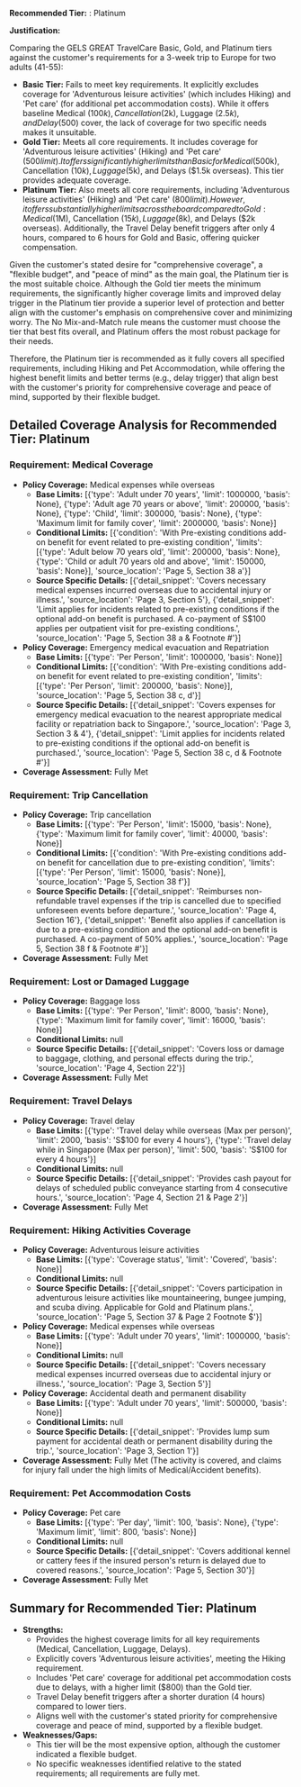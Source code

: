 **Recommended Tier:** : Platinum

**Justification:**

Comparing the GELS GREAT TravelCare Basic, Gold, and Platinum tiers against the customer's requirements for a 3-week trip to Europe for two adults (41-55):

*   **Basic Tier:** Fails to meet key requirements. It explicitly excludes coverage for 'Adventurous leisure activities' (which includes Hiking) and 'Pet care' (for additional pet accommodation costs). While it offers baseline Medical ($100k), Cancellation ($2k), Luggage ($2.5k), and Delay ($500) cover, the lack of coverage for two specific needs makes it unsuitable.
*   **Gold Tier:** Meets all core requirements. It includes coverage for 'Adventurous leisure activities' (Hiking) and 'Pet care' ($500 limit). It offers significantly higher limits than Basic for Medical ($500k), Cancellation ($10k), Luggage ($5k), and Delays ($1.5k overseas). This tier provides adequate coverage.
*   **Platinum Tier:** Also meets all core requirements, including 'Adventurous leisure activities' (Hiking) and 'Pet care' ($800 limit). However, it offers substantially higher limits across the board compared to Gold: Medical ($1M), Cancellation ($15k), Luggage ($8k), and Delays ($2k overseas). Additionally, the Travel Delay benefit triggers after only 4 hours, compared to 6 hours for Gold and Basic, offering quicker compensation.

Given the customer's stated desire for "comprehensive coverage", a "flexible budget", and "peace of mind" as the main goal, the Platinum tier is the most suitable choice. Although the Gold tier meets the minimum requirements, the significantly higher coverage limits and improved delay trigger in the Platinum tier provide a superior level of protection and better align with the customer's emphasis on comprehensive cover and minimizing worry. The No Mix-and-Match rule means the customer must choose the tier that best fits overall, and Platinum offers the most robust package for their needs.

Therefore, the Platinum tier is recommended as it fully covers all specified requirements, including Hiking and Pet Accommodation, while offering the highest benefit limits and better terms (e.g., delay trigger) that align best with the customer's priority for comprehensive coverage and peace of mind, supported by their flexible budget.

## Detailed Coverage Analysis for Recommended Tier: Platinum

### Requirement: Medical Coverage

*   **Policy Coverage:** Medical expenses while overseas
    *   **Base Limits:** [{'type': 'Adult under 70 years', 'limit': 1000000, 'basis': None}, {'type': 'Adult age 70 years or above', 'limit': 200000, 'basis': None}, {'type': 'Child', 'limit': 300000, 'basis': None}, {'type': 'Maximum limit for family cover', 'limit': 2000000, 'basis': None}]
    *   **Conditional Limits:** [{'condition': 'With Pre-existing conditions add-on benefit for event related to pre-existing condition', 'limits': [{'type': 'Adult below 70 years old', 'limit': 200000, 'basis': None}, {'type': 'Child or adult 70 years old and above', 'limit': 150000, 'basis': None}], 'source_location': 'Page 5, Section 38 a'}]
    *   **Source Specific Details:** [{'detail_snippet': 'Covers necessary medical expenses incurred overseas due to accidental injury or illness.', 'source_location': 'Page 3, Section 5'}, {'detail_snippet': 'Limit applies for incidents related to pre-existing conditions if the optional add-on benefit is purchased. A co-payment of S$100 applies per outpatient visit for pre-existing conditions.', 'source_location': 'Page 5, Section 38 a & Footnote #'}]
*   **Policy Coverage:** Emergency medical evacuation and Repatriation
    *   **Base Limits:** [{'type': 'Per Person', 'limit': 1000000, 'basis': None}]
    *   **Conditional Limits:** [{'condition': 'With Pre-existing conditions add-on benefit for event related to pre-existing condition', 'limits': [{'type': 'Per Person', 'limit': 200000, 'basis': None}], 'source_location': 'Page 5, Section 38 c, d'}]
    *   **Source Specific Details:** [{'detail_snippet': 'Covers expenses for emergency medical evacuation to the nearest appropriate medical facility or repatriation back to Singapore.', 'source_location': 'Page 3, Section 3 & 4'}, {'detail_snippet': 'Limit applies for incidents related to pre-existing conditions if the optional add-on benefit is purchased.', 'source_location': 'Page 5, Section 38 c, d & Footnote #'}]
*   **Coverage Assessment:** Fully Met

### Requirement: Trip Cancellation

*   **Policy Coverage:** Trip cancellation
    *   **Base Limits:** [{'type': 'Per Person', 'limit': 15000, 'basis': None}, {'type': 'Maximum limit for family cover', 'limit': 40000, 'basis': None}]
    *   **Conditional Limits:** [{'condition': 'With Pre-existing conditions add-on benefit for cancellation due to pre-existing condition', 'limits': [{'type': 'Per Person', 'limit': 15000, 'basis': None}], 'source_location': 'Page 5, Section 38 f'}]
    *   **Source Specific Details:** [{'detail_snippet': 'Reimburses non-refundable travel expenses if the trip is cancelled due to specified unforeseen events before departure.', 'source_location': 'Page 4, Section 16'}, {'detail_snippet': 'Benefit also applies if cancellation is due to a pre-existing condition and the optional add-on benefit is purchased. A co-payment of 50% applies.', 'source_location': 'Page 5, Section 38 f & Footnote #'}]
*   **Coverage Assessment:** Fully Met

### Requirement: Lost or Damaged Luggage

*   **Policy Coverage:** Baggage loss
    *   **Base Limits:** [{'type': 'Per Person', 'limit': 8000, 'basis': None}, {'type': 'Maximum limit for family cover', 'limit': 16000, 'basis': None}]
    *   **Conditional Limits:** null
    *   **Source Specific Details:** [{'detail_snippet': 'Covers loss or damage to baggage, clothing, and personal effects during the trip.', 'source_location': 'Page 4, Section 22'}]
*   **Coverage Assessment:** Fully Met

### Requirement: Travel Delays

*   **Policy Coverage:** Travel delay
    *   **Base Limits:** [{'type': 'Travel delay while overseas (Max per person)', 'limit': 2000, 'basis': 'S$100 for every 4 hours'}, {'type': 'Travel delay while in Singapore (Max per person)', 'limit': 500, 'basis': 'S$100 for every 4 hours'}]
    *   **Conditional Limits:** null
    *   **Source Specific Details:** [{'detail_snippet': 'Provides cash payout for delays of scheduled public conveyance starting from 4 consecutive hours.', 'source_location': 'Page 4, Section 21 & Page 2'}]
*   **Coverage Assessment:** Fully Met

### Requirement: Hiking Activities Coverage

*   **Policy Coverage:** Adventurous leisure activities
    *   **Base Limits:** [{'type': 'Coverage status', 'limit': 'Covered', 'basis': None}]
    *   **Conditional Limits:** null
    *   **Source Specific Details:** [{'detail_snippet': 'Covers participation in adventurous leisure activities like mountaineering, bungee jumping, and scuba diving. Applicable for Gold and Platinum plans.', 'source_location': 'Page 5, Section 37 & Page 2 Footnote $'}]
*   **Policy Coverage:** Medical expenses while overseas
    *   **Base Limits:** [{'type': 'Adult under 70 years', 'limit': 1000000, 'basis': None}]
    *   **Conditional Limits:** null
    *   **Source Specific Details:** [{'detail_snippet': 'Covers necessary medical expenses incurred overseas due to accidental injury or illness.', 'source_location': 'Page 3, Section 5'}]
*   **Policy Coverage:** Accidental death and permanent disability
    *   **Base Limits:** [{'type': 'Adult under 70 years', 'limit': 500000, 'basis': None}]
    *   **Conditional Limits:** null
    *   **Source Specific Details:** [{'detail_snippet': 'Provides lump sum payment for accidental death or permanent disability during the trip.', 'source_location': 'Page 3, Section 1'}]
*   **Coverage Assessment:** Fully Met (The activity is covered, and claims for injury fall under the high limits of Medical/Accident benefits).

### Requirement: Pet Accommodation Costs

*   **Policy Coverage:** Pet care
    *   **Base Limits:** [{'type': 'Per day', 'limit': 100, 'basis': None}, {'type': 'Maximum limit', 'limit': 800, 'basis': None}]
    *   **Conditional Limits:** null
    *   **Source Specific Details:** [{'detail_snippet': 'Covers additional kennel or cattery fees if the insured person\'s return is delayed due to covered reasons.', 'source_location': 'Page 5, Section 30'}]
*   **Coverage Assessment:** Fully Met

## Summary for Recommended Tier: Platinum

*   **Strengths:**
    *   Provides the highest coverage limits for all key requirements (Medical, Cancellation, Luggage, Delays).
    *   Explicitly covers 'Adventurous leisure activities', meeting the Hiking requirement.
    *   Includes 'Pet care' coverage for additional pet accommodation costs due to delays, with a higher limit ($800) than the Gold tier.
    *   Travel Delay benefit triggers after a shorter duration (4 hours) compared to lower tiers.
    *   Aligns well with the customer's stated priority for comprehensive coverage and peace of mind, supported by a flexible budget.
*   **Weaknesses/Gaps:**
    *   This tier will be the most expensive option, although the customer indicated a flexible budget.
    *   No specific weaknesses identified relative to the stated requirements; all requirements are fully met.